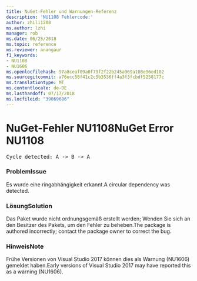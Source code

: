 ```yaml
---
title: NuGet-Fehler und Warnungen-Referenz
description: 'NU1108 Fehlercode:'
author: zhili1208
ms.author: lzhi
manager: rob
ms.date: 06/25/2018
ms.topic: reference
ms.reviewer: anangaur
f1_keywords:
- NU1108
- NU1606
ms.openlocfilehash: 97a8ceaf09a0f79f2f22b245a969a108e96ed102
ms.sourcegitcommit: a76ecc58f41c2c5b3536ff4a3f3fcbdf5258177c
ms.translationtype: MT
ms.contentlocale: de-DE
ms.lasthandoff: 07/17/2018
ms.locfileid: "39069686"
---
```

# <a name="nuget-error-nu1108"></a><span data-ttu-id="2c137-103">NuGet-Fehler NU1108</span><span class="sxs-lookup"><span data-stu-id="2c137-103">NuGet Error NU1108</span></span>

<pre>Cycle detected: A -> B -> A</pre>

### <a name="issue"></a><span data-ttu-id="2c137-104">Problem</span><span class="sxs-lookup"><span data-stu-id="2c137-104">Issue</span></span>
<span data-ttu-id="2c137-105">Es wurde eine ringabhängigkeit erkannt.</span><span class="sxs-lookup"><span data-stu-id="2c137-105">A circular dependency was detected.</span></span>

### <a name="solution"></a><span data-ttu-id="2c137-106">Lösung</span><span class="sxs-lookup"><span data-stu-id="2c137-106">Solution</span></span>
<span data-ttu-id="2c137-107">Das Paket wurde nicht ordnungsgemäß erstellt werden; Wenden Sie sich an den Besitzer des Pakets, um den Fehler zu beheben.</span><span class="sxs-lookup"><span data-stu-id="2c137-107">The package is authored incorrectly; contact the package owner to correct the bug.</span></span>

### <a name="note"></a><span data-ttu-id="2c137-108">Hinweis</span><span class="sxs-lookup"><span data-stu-id="2c137-108">Note</span></span>
<span data-ttu-id="2c137-109">Frühe Versionen von Visual Studio 2017 können dies als Warnung (NU1606) gemeldet haben.</span><span class="sxs-lookup"><span data-stu-id="2c137-109">Early versions of Visual Studio 2017 may have reported this as a warning (NU1606).</span></span>
